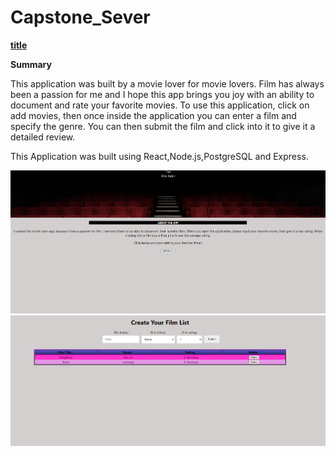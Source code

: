 # Capstone_Sever


**[title](https://movie-aftvtyh5k.vercel.app/)**


**Summary**

This application was built by a movie lover for movie lovers. Film has always been a passion for me and I hope this 
app brings you joy with an ability to document and rate your favorite movies. To use this application, click on add movies, then once inside the application you can enter a film and specify the genre. You can then submit the film and click into it to give it a detailed review. 

This Application was built using React,Node.js,PostgreSQL and Express.


![](serverimg/movie.png)
![](serverimg/movie2.png)



